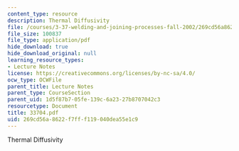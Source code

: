 ```yaml
---
content_type: resource
description: Thermal Diffusivity
file: /courses/3-37-welding-and-joining-processes-fall-2002/269cd56a8622f7fff119040dea55e1c9_33704.pdf
file_size: 100837
file_type: application/pdf
hide_download: true
hide_download_original: null
learning_resource_types:
- Lecture Notes
license: https://creativecommons.org/licenses/by-nc-sa/4.0/
ocw_type: OCWFile
parent_title: Lecture Notes
parent_type: CourseSection
parent_uid: 1d5f87b7-05fe-139c-6a23-27b8707042c3
resourcetype: Document
title: 33704.pdf
uid: 269cd56a-8622-f7ff-f119-040dea55e1c9
---
```

Thermal Diffusivity